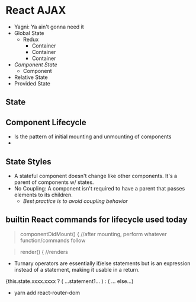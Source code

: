 # React AJAX
+ Yagni: Ya ain't gonna need it
+ Global State
  * Redux
    * Container
	* Container
	* Container
+ *Component State*
  * Component
+ Relative State
+ Provided State

## State

## Component Lifecycle
+ Is the pattern of initial mounting and unmounting of components
+

## State Styles
+ A stateful component doesn't change like other components. It's a parent of components w/ states.
+ No Coupling: A component isn't required to have a parent that passes elements to its children.
  + *Best practice is to avoid coupling behavior*

## builtin React commands for lifecycle used today
  
> componentDidMount() { //after mounting, perform whatever function/commands follow

> render() { //renders

+ Turnary operators are essentially if/else statements but is an expression instead of a statement, making it usable in a return.

{this.state.xxxx.xxxx ? ( ...statement1... ) : ( ... else...)

+ yarn add react-router-dom